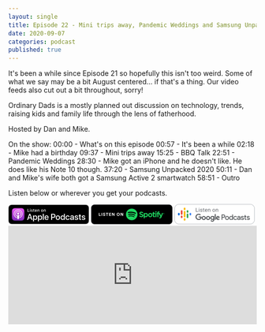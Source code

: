 ```yaml
---
layout: single
title: Episode 22 - Mini trips away, Pandemic Weddings and Samsung Unpacked 2020
date: 2020-09-07
categories: podcast
published: true
---
```


It's been a while since Episode 21 so hopefully this isn't too weird. Some of what we say may be a bit August centered... if that's a thing. Our video feeds also cut out a bit throughout, sorry!

Ordinary Dads is a mostly planned out discussion on technology, trends, raising kids and family life through the lens of fatherhood.

Hosted by Dan and Mike.

On the show:
00:00 - What's on this episode
00:57 - It's been a while
02:18 - Mike had a birthday
09:37 - Mini trips away
15:25 - BBQ Talk
22:51 - Pandemic Weddings
28:30 - Mike got an iPhone and he doesn't like. He does like his Note 10 though.
37:20 - Samsung Unpacked 2020
50:11 - Dan and Mike's wife both got a Samsung Active 2 smartwatch
58:51 - Outro


Listen below or wherever you get your podcasts.

<a href="https://itunes.apple.com/au/podcast/ordinary-dads/id1455441874">
<img src="/assets/images/ApplePod.jpg"></a>

<a href="https://open.spotify.com/show/5u6qyzeOUh3gIfsuNpjJTj">
<img src="/assets/images/Spotify.png"></a>

<a href="https://www.google.com/podcasts?feed=aHR0cHM6Ly9yc3Mud2hvb3Noa2FhLmNvbS9yc3MvcG9kY2FzdC9pZC82MjMz">
<img src="/assets/images/google_podcasts164.png"></a>


<iframe width="100%" height="200" src="https://player.whooshkaa.com/player/episode/id/729946?visual=true&sharing=true" frameborder="0" style="width: 100%; height: 200px"></iframe>
